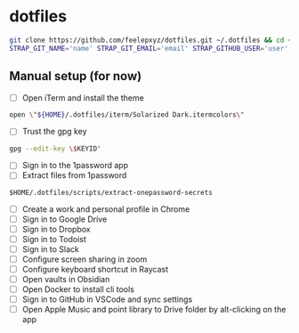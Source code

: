# dotfiles

```bash
git clone https://github.com/feelepxyz/dotfiles.git ~/.dotfiles && cd ~/.dotfiles
STRAP_GIT_NAME='name' STRAP_GIT_EMAIL='email' STRAP_GITHUB_USER='user' script/strap
```

## Manual setup (for now)

- [ ] Open iTerm and install the theme

```bash
open \"${HOME}/.dotfiles/iterm/Solarized Dark.itermcolors\"
```

- [ ] Trust the gpg key

```bash
gpg --edit-key \$KEYID"
```

- [ ] Sign in to the 1password app
- [ ] Extract files from 1password

```
$HOME/.dotfiles/scripts/extract-onepassword-secrets
```

- [ ] Create a work and personal profile in Chrome
- [ ] Sign in to Google Drive
- [ ] Sign in to Dropbox
- [ ] Sign in to Todoist
- [ ] Sign in to Slack
- [ ] Configure screen sharing in zoom
- [ ] Configure keyboard shortcut in Raycast
- [ ] Open vaults in Obsidian
- [ ] Open Docker to install cli tools
- [ ] Sign in to GitHub in VSCode and sync settings
- [ ] Open Apple Music and point library to Drive folder by alt-clicking on the app
